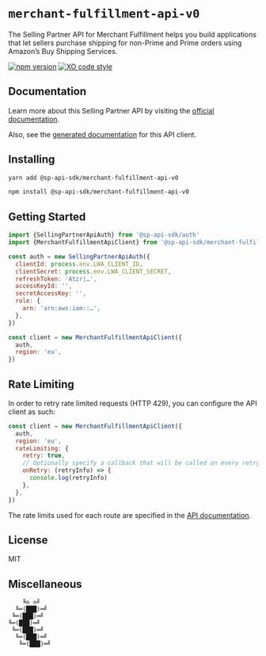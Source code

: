 # `merchant-fulfillment-api-v0`

The Selling Partner API for Merchant Fulfillment helps you build applications that let sellers purchase shipping for non-Prime and Prime orders using Amazon’s Buy Shipping Services.

[![npm version](https://badgen.net/npm/v/@sp-api-sdk/merchant-fulfillment-api-v0)](https://www.npmjs.com/package/@sp-api-sdk/merchant-fulfillment-api-v0)
[![XO code style](https://badgen.net/badge/code%20style/XO/cyan)](https://github.com/xojs/xo)

## Documentation

Learn more about this Selling Partner API by visiting the [official documentation](https://github.com/amzn/selling-partner-api-docs/tree/main/references/merchant-fulfillment-api/merchantFulfillmentV0.md).

Also, see the [generated documentation](https://bizon.github.io/selling-partner-api-sdk/modules/_sp_api_sdk_merchant_fulfillment_api_v0.html) for this API client.

## Installing

```sh
yarn add @sp-api-sdk/merchant-fulfillment-api-v0
```

```sh
npm install @sp-api-sdk/merchant-fulfillment-api-v0
```

## Getting Started

```javascript
import {SellingPartnerApiAuth} from '@sp-api-sdk/auth'
import {MerchantFulfillmentApiClient} from '@sp-api-sdk/merchant-fulfillment-api-v0'

const auth = new SellingPartnerApiAuth({
  clientId: process.env.LWA_CLIENT_ID,
  clientSecret: process.env.LWA_CLIENT_SECRET,
  refreshToken: 'Atzr|…',
  accessKeyId: '',
  secretAccessKey: '',
  role: {
    arn: 'arn:aws:iam::…',
  },
})

const client = new MerchantFulfillmentApiClient({
  auth,
  region: 'eu',
})
```

## Rate Limiting

In order to retry rate limited requests (HTTP 429), you can configure the API client as such:

```javascript
const client = new MerchantFulfillmentApiClient({
  auth,
  region: 'eu',
  rateLimiting: {
    retry: true,
    // Optionally specify a callback that will be called on every retry.
    onRetry: (retryInfo) => {
      console.log(retryInfo)
    },
  },
})
```

The rate limits used for each route are specified in the [API documentation](https://github.com/amzn/selling-partner-api-docs/tree/main/references/merchant-fulfillment-api/merchantFulfillmentV0.md).

## License

MIT

## Miscellaneous

```
    ╚⊙ ⊙╝
  ╚═(███)═╝
 ╚═(███)═╝
╚═(███)═╝
 ╚═(███)═╝
  ╚═(███)═╝
   ╚═(███)═╝
```
